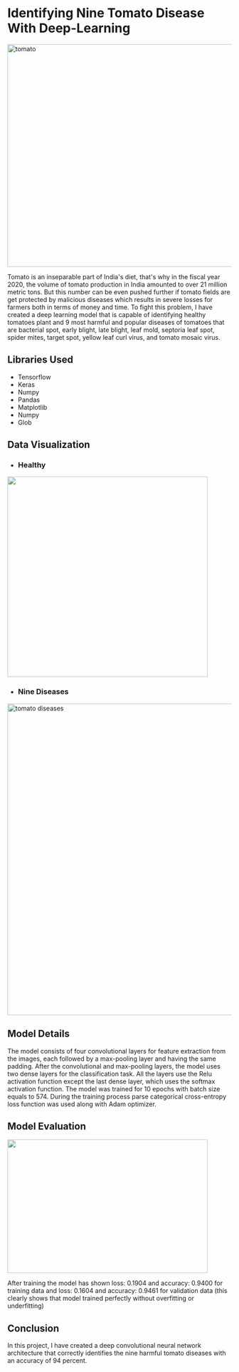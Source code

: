 # Identifying Nine Tomato Disease With Deep-Learning
<img src="https://www.saferbrand.com/media/articles/images/790/sb_us_t_main_Tomato_problems_2015-07-14.jpg" alt="tomato" width="900" height="500">
<p>Tomato is an inseparable part of India's diet, that's why in the fiscal year 2020, the volume of tomato production in India amounted to over 21 million metric tons. But this number can be even pushed further if tomato fields are get protected by malicious diseases which results in severe losses for farmers both in terms of money and time. To fight this problem, I have created a deep learning model that is capable of identifying healthy tomatoes plant and 9 most harmful and popular diseases of tomatoes that are bacterial spot, early blight, late blight, leaf mold, septoria leaf spot, spider mites, target spot, yellow leaf curl virus, and tomato mosaic virus. 
</p>
<h2>Libraries Used</h2>
<ul>
  <li>Tensorflow</li>
  <li>Keras</li>
  <li>Numpy</li>
  <li>Pandas </li>
  <li>Matplotlib</li>
  <li>Numpy</li>
  <li>Glob</li>
</ul> 
<h2>Data Visualization</h2>
<ul>
  <li><h3>Healthy</h3></li>
</ul>  
<img src="https://github.com/NavinBondade/10-Tomato-Disease-Detection-and-Classification-/blob/main/Tomato%20Disease%20and%20Classification/images/Healthy.png" width="450" height="450">
<ul>
  <li><h3>Nine Diseases</h3></li>
</ul>  
<img src="https://github.com/NavinBondade/10-Tomato-Disease-Detection-and-Classification-/blob/main/Tomato%20Disease%20and%20Classification/images/Nine%20Tomato%20Disease.png" alt="tomato diseases" width="700" height="700">
<h2>Model Details</h2>
<p>The model consists of four convolutional layers for feature extraction from the images, each followed by a max-pooling layer and having the same padding. After the convolutional and max-pooling layers, the model uses two dense layers for the classification task. All the layers use the Relu activation function except the last dense layer, which uses the softmax activation function. The model was trained for 10 epochs with batch size equals to 574. During the training process parse categorical cross-entropy loss function was used along with Adam optimizer.</p>
<h2>Model Evaluation</h2>
<img src="https://github.com/NavinBondade/10-Tomato-Disease-Detection-and-Classification-/blob/main/Tomato%20Disease%20and%20Classification/Graphs%20and%20Pictures/Loss.png" width="450" height="300">
<p>After training the model has shown loss: 0.1904 and accuracy: 0.9400 for training data and loss: 0.1604 and accuracy: 0.9461 for validation data (this clearly shows that model trained perfectly without overfitting or underfitting)</p>
<h2>Conclusion</h2>  
<p>In this project, I have created a deep convolutional neural network architecture that correctly identifies the nine harmful tomato diseases with an accuracy of 94 percent.</p>
